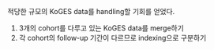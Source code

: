 
적당한 규모의 KoGES data를 handling할 기회를 얻었다.  
1. 3개의 cohort를 다루고 있는 KoGES data를 merge하기  
2. 각 cohort의 follow-up 기간이 다르므로 indexing으로 구분하기  

```r


```
